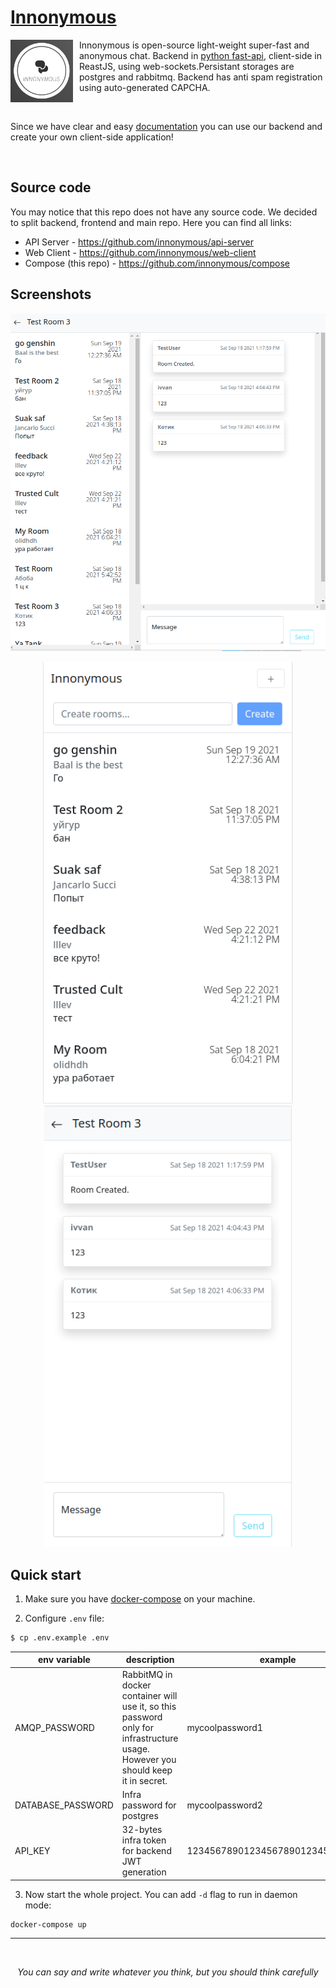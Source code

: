 # [Innonymous](https://innonymous.tk/)

<img src="images/logo.png" align="left" width=100 style="margin: 0px 10px 0px 0px"> Innonymous is open-source light-weight super-fast and anonymous chat. Backend in [python fast-api](https://fastapi.tiangolo.com/), client-side in ReastJS, using web-sockets.Persistant storages are postgres and rabbitmq. Backend has anti spam registration using auto-generated CAPCHA.

<br>


Since we have clear and easy [documentation](https://innonymous.tk/api/docs) you can use our backend and create your own client-side application! 

<br>

## Source code

You may notice that this repo does not have any source code. We decided to split backend, frontend and main repo. Here you can find all links:

+ API Server - https://github.com/innonymous/api-server
+ Web Client - https://github.com/innonymous/web-client
+ Compose (this repo) - https://github.com/innonymous/compose

## Screenshots

<p align="center">
<img src="images/app_example1.png" width="800px" />
</p>
<p align="center">

<img src="images/app_example2.png" width="400px" />
<img src="images/app_example3.png" width="396px" />
</p>


## Quick start

1. Make sure you have [docker-compose](https://docs.docker.com/compose/install/) on your machine.

2. Configure `.env` file:
```sh
$ cp .env.example .env
```
|env variable|description|example|
|--|--|--|
|AMQP_PASSWORD| RabbitMQ in docker container will use it, so this password only for infrastructure usage. However you should keep it in secret. |mycoolpassword1|
|DATABASE_PASSWORD| Infra password for postgres |mycoolpassword2|
|API_KEY| 32-bytes infra token for backend JWT generation |12345678901234567890123456789012|


3. Now start the whole project. You can add `-d` flag to run in daemon mode:

```sh
docker-compose up
```

<hr>
<br>

<center> 

*You can say and write whatever you think, but you should think carefully* 

</center>